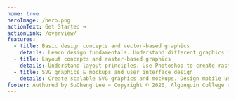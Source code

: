 ```yaml
---
home: true
heroImage: /hero.png
actionText: Get Started →
actionLink: /overview/
features:
  - title: Basic design concepts and vector-based graphics
    details: Learn design fundamentals. Understand different graphics formats. Create vector-based graphics in Adobe Illustrator.
  - title: Layout concepts and raster-based graphics
    details: Understand layout principles. Use Photoshop to create raster-based graphics and layout. Optimize graphics for mobile user interface.
  - title: SVG graphics & mockups and user interface design
    details: Create scalable SVG graphics and mockups. Design mobile user interface with Adobe XD. Create interactive visual mockups with all tools learned. 
footer: Authored by SuCheng Lee ~ Copyright © 2020, Algonquin College of Applied Arts and Technology
---
```


<ContactCard 
  name="SuCheng Lee"
  img-url="/F2020/slee_h.png"
  bio="Professor of the Mobile Application Design & Development program at Algonquin College"
  :details="[
      { label: 'email', value: 'lees1@algonquincollge.com' }, 
      { label: 'twitter', value: '@UXResearchLab' }, 
      { label: 'github', value: 'lees1' }, 
      { label: 'office', value: 'Zoom - by appt' }
    ]"
/>
